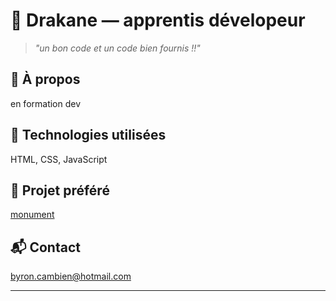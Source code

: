 
# 👾 Drakane — apprentis dévelopeur

> _"un bon code et un code bien fournis !!"_

## 🧠 À propos
en formation dev

## 🔧 Technologies utilisées
HTML, CSS, JavaScript

## 🧪 Projet préféré
[monument](https://github.com/Drakane/monument)

## 📬 Contact
byron.cambien@hotmail.com

---


